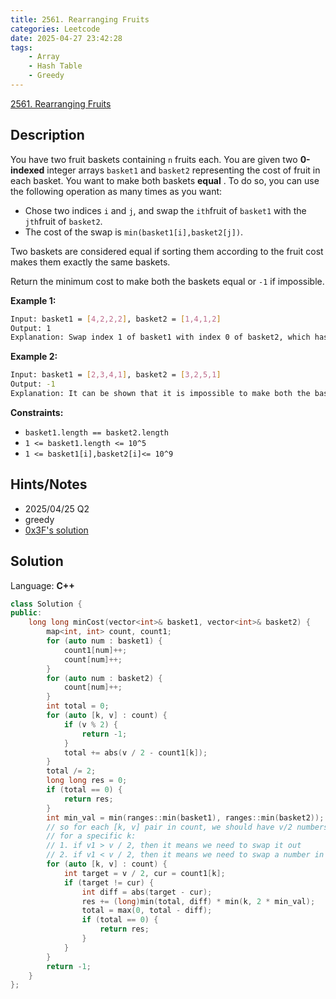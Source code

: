 ```yaml
---
title: 2561. Rearranging Fruits
categories: Leetcode
date: 2025-04-27 23:42:28
tags:
    - Array
    - Hash Table
    - Greedy
---
```


[2561. Rearranging Fruits](https://leetcode.com/problems/rearranging-fruits/description/?envType=company&envId=tiktok&favoriteSlug=tiktok-six-months)

## Description

You have two fruit baskets containing `n` fruits each. You are given two **0-indexed**  integer arrays `basket1` and `basket2` representing the cost of fruit in each basket. You want to make both baskets **equal** . To do so, you can use the following operation as many times as you want:

- Chose two indices `i` and `j`, and swap the `ith`fruit of `basket1` with the `jth`fruit of `basket2`.
- The cost of the swap is `min(basket1[i],basket2[j])`.

Two baskets are considered equal if sorting them according to the fruit cost makes them exactly the same baskets.

Return the minimum cost to make both the baskets equal or `-1` if impossible.

**Example 1:**

```bash
Input: basket1 = [4,2,2,2], basket2 = [1,4,1,2]
Output: 1
Explanation: Swap index 1 of basket1 with index 0 of basket2, which has cost 1. Now basket1 = [4,1,2,2] and basket2 = [2,4,1,2]. Rearranging both the arrays makes them equal.
```

**Example 2:**

```bash
Input: basket1 = [2,3,4,1], basket2 = [3,2,5,1]
Output: -1
Explanation: It can be shown that it is impossible to make both the baskets equal.
```

**Constraints:**

- `basket1.length == basket2.length`
- `1 <= basket1.length <= 10^5`
- `1 <= basket1[i],basket2[i]<= 10^9`

## Hints/Notes

- 2025/04/25 Q2
- greedy
- [0x3F's solution](https://leetcode.cn/problems/rearranging-fruits/solutions/2093878/tan-xin-gou-zao-by-endlesscheng-c2ui/)

## Solution

Language: **C++**

```C++
class Solution {
public:
    long long minCost(vector<int>& basket1, vector<int>& basket2) {
        map<int, int> count, count1;
        for (auto num : basket1) {
            count1[num]++;
            count[num]++;
        }
        for (auto num : basket2) {
            count[num]++;
        }
        int total = 0;
        for (auto [k, v] : count) {
            if (v % 2) {
                return -1;
            }
            total += abs(v / 2 - count1[k]);
        }
        total /= 2;
        long long res = 0;
        if (total == 0) {
            return res;
        }
        int min_val = min(ranges::min(basket1), ranges::min(basket2));
        // so for each [k, v] pair in count, we should have v/2 numbers in count1
        // for a specific k:
        // 1. if v1 > v / 2, then it means we need to swap it out
        // 2. if v1 < v / 2, then it means we need to swap a number in
        for (auto [k, v] : count) {
            int target = v / 2, cur = count1[k];
            if (target != cur) {
                int diff = abs(target - cur);
                res += (long)min(total, diff) * min(k, 2 * min_val);
                total = max(0, total - diff);
                if (total == 0) {
                    return res;
                }
            }
        }
        return -1;
    }
};
```
